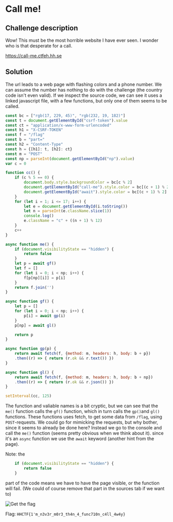 # Call me!

## Challenge description

Wow! This must be the most horrible website I have ever seen. I wonder who is that desperate for a call.

https://call-me.ctfeh.hh.se

## Solution

The url leads to a web page with flashing colors and a phone number. We can assume the number has nothing to do with the challenge (the country code isn't even valid). If we inspect the source code, we can see it uses a linked javascript file, with a few functions, but only one of them seems to be called.

```javascript
const bc = ["rgb(17, 229, 45)", "rgb(232, 19, 182)"]
const t = document.getElementById("csrf-token").value
const ct = "application/x-www-form-urlencoded"
const h1 = "X-CSRF-TOKEN"
const f = "/flag"
const b = "part="
const h2 = "Content-Type"
const h = {[h1]: t, [h2]: ct}
const m = "POST"
const np = parseInt(document.getElementById("np").value)
var c = 0

function cc() {
    if (c % 5 == 0) {
        document.body.style.backgroundColor = bc[c % 2]
        document.getElementById("call-me").style.color = bc[(c + 1) % 2]
        document.getElementById("await").style.color = bc[(c + 1) % 2]
    }
    for (let i = 1; i <= 17; i++) {
        let e = document.getElementById(i.toString())
        let n = parseInt(e.className.slice(1))
        console.log()
        e.className = "c" + ((n + 1) % 12)
    }
    c++
}

async function me() {
    if (document.visibilityState == "hidden") {
        return false
    }
    let p = await gf()
    let f = []
    for (let i = 0; i < np; i++) {
        f[p[np][i]] = p[i]
    }
    return f.join('')
}

async function gf() {
    let p = []
    for (let i = 0; i < np; i++) {
        p[i] = await gp(i)
    }
    p[np] = await gl()

    return p
}

async function gp(p) {
    return await fetch(f, {method: m, headers: h, body: b + p})
    .then((r) => { return (r.ok && r.text()) })
}

async function gl() {
    return await fetch(f, {method: m, headers: h, body: b + np})
    .then((r) => { return (r.ok && r.json()) })
}

setInterval(cc, 125)
```
The function and valiable names is a bit cryptic, but we can see that the `me()` function calls the `gf()` function, which in turn calls the `gp()`and `gl()` functions. These functions uses fetch, to get some data from `/flag`, using `POST`-requests. We could go for mimicking the requests, but why bother, since it seems to already be done here? Instead we go to the console and call the `me()` function (seems pretty obvious when we think about it). since it's an `async` function we use the `await` keyword (another hint from the page).

Note: the

```javascript
    if (document.visibilityState == "hidden") {
        return false
    }
```
part of the code means we have to have the page visible, or the function will fail. (We could of course remove that part in the sources tab if we want to)

![Get the flag](../../../../../D:/ctf/Writeups/HHCTF_2022/img/call_me_1.png)

Flag: `HHCTF{1'm_n3v3r_m0r3_th4n_4_func710n_c4ll_4w4y}`